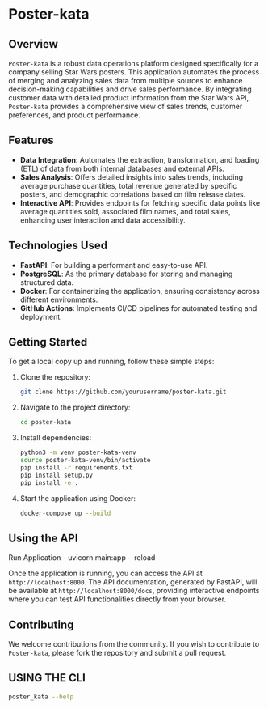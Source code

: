 # Poster-kata

## Overview

`Poster-kata` is a robust data operations platform designed specifically for a company selling Star Wars posters. This application automates the process of merging and analyzing sales data from multiple sources to enhance decision-making capabilities and drive sales performance. By integrating customer data with detailed product information from the Star Wars API, `Poster-kata` provides a comprehensive view of sales trends, customer preferences, and product performance.

## Features

- **Data Integration**: Automates the extraction, transformation, and loading (ETL) of data from both internal databases and external APIs.
- **Sales Analysis**: Offers detailed insights into sales trends, including average purchase quantities, total revenue generated by specific posters, and demographic correlations based on film release dates.
- **Interactive API**: Provides endpoints for fetching specific data points like average quantities sold, associated film names, and total sales, enhancing user interaction and data accessibility.

## Technologies Used

- **FastAPI**: For building a performant and easy-to-use API.
- **PostgreSQL**: As the primary database for storing and managing structured data.
- **Docker**: For containerizing the application, ensuring consistency across different environments.
- **GitHub Actions**: Implements CI/CD pipelines for automated testing and deployment.

## Getting Started

To get a local copy up and running, follow these simple steps:

1. Clone the repository:
   ```bash
   git clone https://github.com/yourusername/poster-kata.git
   ```
2. Navigate to the project directory:
   ```bash
   cd poster-kata
   ```
3. Install dependencies:
   ```bash
   python3 -m venv poster-kata-venv
   source poster-kata-venv/bin/activate
   pip install -r requirements.txt
   pip install setup.py
   pip install -e .
   ```
4. Start the application using Docker:
   ```bash
   docker-compose up --build
   ```



## Using the API
Run Application - uvicorn main:app --reload

Once the application is running, you can access the API at `http://localhost:8000`. The API documentation, generated by FastAPI, will be available at `http://localhost:8000/docs`, providing interactive endpoints where you can test API functionalities directly from your browser.

## Contributing

We welcome contributions from the community. If you wish to contribute to `Poster-kata`, please fork the repository and submit a pull request.

## USING THE CLI

```bash
poster_kata --help
```
